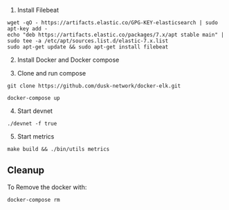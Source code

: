 1. Install Filebeat
```
wget -qO - https://artifacts.elastic.co/GPG-KEY-elasticsearch | sudo apt-key add -
echo "deb https://artifacts.elastic.co/packages/7.x/apt stable main" | sudo tee -a /etc/apt/sources.list.d/elastic-7.x.list
sudo apt-get update && sudo apt-get install filebeat
```

2. Install Docker and Docker compose

3. Clone and run compose
```
git clone https://github.com/dusk-network/docker-elk.git

docker-compose up
```

4. Start devnet
```
./devnet -f true
```

5. Start metrics
```
make build && ./bin/utils metrics
```

## Cleanup
To Remove the docker with:
```
docker-compose rm
```